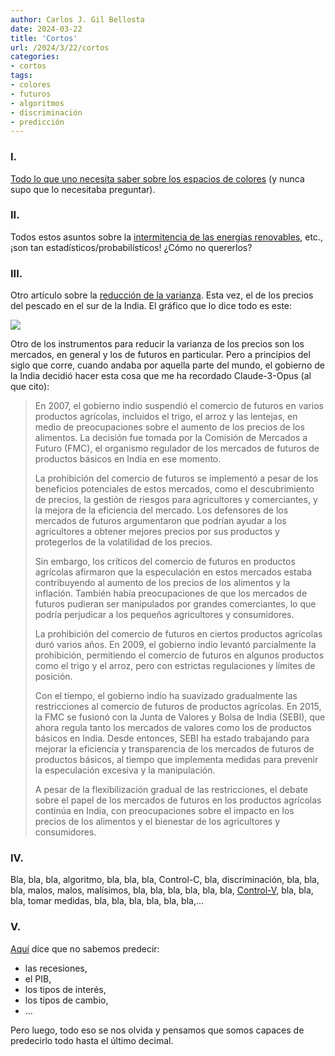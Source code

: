 ```yaml
---
author: Carlos J. Gil Bellosta
date: 2024-03-22
title: 'Cortos'
url: /2024/3/22/cortos
categories:
- cortos
tags:
- colores
- futuros
- algoritmos
- discriminación
- predicción
---
```


### I.

[Todo lo que uno necesita saber sobre los espacios de colores](https://ericportis.com/posts/2024/okay-color-spaces/)
(y nunca supo que lo necesitaba preguntar).

### II.

Todos estos asuntos sobre la [intermitencia de las energías renovables](https://www.sciencedirect.com/science/article/abs/pii/S1364032120309102),
etc., ¡son tan estadísticos/probabilísticos! ¿Cómo no quererlos?


### III.

Otro artículo sobre la [reducción de la varianza](https://www.jstor.org/stable/25098864). Esta vez, el de los precios del pescado en el sur de la India. El gráfico que lo dice todo es este:

![](/wp-uploads/2024/spot_prices_india.png#center)

Otro de los instrumentos para reducir la varianza de los precios son los mercados, en general y los de futuros en particular. Pero a principios del siglo que corre, cuando andaba por aquella parte del mundo, el gobierno de la India decidió hacer esta cosa que me ha recordado Claude-3-Opus (al que cito):

> En 2007, el gobierno indio suspendió el comercio de futuros en varios productos agrícolas, incluidos el trigo, el arroz y las lentejas, en medio de preocupaciones sobre el aumento de los precios de los alimentos. La decisión fue tomada por la Comisión de Mercados a Futuro (FMC), el organismo regulador de los mercados de futuros de productos básicos en India en ese momento.
>
> La prohibición del comercio de futuros se implementó a pesar de los beneficios potenciales de estos mercados, como el descubrimiento de precios, la gestión de riesgos para agricultores y comerciantes, y la mejora de la eficiencia del mercado. Los defensores de los mercados de futuros argumentaron que podrían ayudar a los agricultores a obtener mejores precios por sus productos y protegerlos de la volatilidad de los precios.
>
> Sin embargo, los críticos del comercio de futuros en productos agrícolas afirmaron que la especulación en estos mercados estaba contribuyendo al aumento de los precios de los alimentos y la inflación. También había preocupaciones de que los mercados de futuros pudieran ser manipulados por grandes comerciantes, lo que podría perjudicar a los pequeños agricultores y consumidores.
>
>La prohibición del comercio de futuros en ciertos productos agrícolas duró varios años. En 2009, el gobierno indio levantó parcialmente la prohibición, permitiendo el comercio de futuros en algunos productos como el trigo y el arroz, pero con estrictas regulaciones y límites de posición.
>
>Con el tiempo, el gobierno indio ha suavizado gradualmente las restricciones al comercio de futuros de productos agrícolas. En 2015, la FMC se fusionó con la Junta de Valores y Bolsa de India (SEBI), que ahora regula tanto los mercados de valores como los de productos básicos en India. Desde entonces, SEBI ha estado trabajando para mejorar la eficiencia y transparencia de los mercados de futuros de productos básicos, al tiempo que implementa medidas para prevenir la especulación excesiva y la manipulación.
>
>A pesar de la flexibilización gradual de las restricciones, el debate sobre el papel de los mercados de futuros en los productos agrícolas continúa en India, con preocupaciones sobre el impacto en los precios de los alimentos y el bienestar de los agricultores y consumidores.

### IV.

Bla, bla, bla, algoritmo, bla, bla, bla, Control-C, bla, discriminación, bla, bla, bla,
malos, malos, malísimos, bla, bla, bla,
bla, bla, bla,
[Control-V](https://nadaesgratis.es/daniel-garcia/algoritmos-discriminadores),
bla, bla, bla,
tomar medidas, bla, bla, bla,
bla, bla, bla,...


### V.

[Aquí](https://www.alexmurrell.co.uk/articles/the-forecasting-fallacy) dice que no sabemos predecir:
- las recesiones,
- el PIB,
- los tipos de interés,
- los tipos de cambio,
- ...

Pero luego, todo eso se nos olvida y pensamos que somos capaces de predecirlo todo hasta el último decimal.